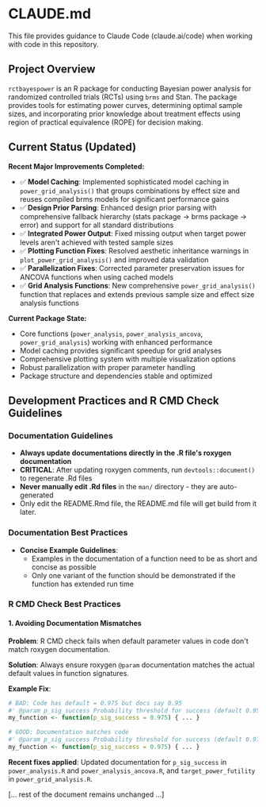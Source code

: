 # CLAUDE.md

This file provides guidance to Claude Code (claude.ai/code) when working with code in this repository.

## Project Overview

`rctbayespower` is an R package for conducting Bayesian power analysis for randomized controlled trials (RCTs) using `brms` and Stan. The package provides tools for estimating power curves, determining optimal sample sizes, and incorporating prior knowledge about treatment effects using region of practical equivalence (ROPE) for decision making.

## Current Status (Updated)

**Recent Major Improvements Completed:**
- ✅ **Model Caching**: Implemented sophisticated model caching in `power_grid_analysis()` that groups combinations by effect size and reuses compiled brms models for significant performance gains
- ✅ **Design Prior Parsing**: Enhanced design prior parsing with comprehensive fallback hierarchy (stats package → brms package → error) and support for all standard distributions
- ✅ **Integrated Power Output**: Fixed missing output when target power levels aren't achieved with tested sample sizes
- ✅ **Plotting Function Fixes**: Resolved aesthetic inheritance warnings in `plot_power_grid_analysis()` and improved data validation
- ✅ **Parallelization Fixes**: Corrected parameter preservation issues for ANCOVA functions when using cached models
- ✅ **Grid Analysis Functions**: New comprehensive `power_grid_analysis()` function that replaces and extends previous sample size and effect size analysis functions

**Current Package State:**
- Core functions (`power_analysis`, `power_analysis_ancova`, `power_grid_analysis`) working with enhanced performance
- Model caching provides significant speedup for grid analyses
- Comprehensive plotting system with multiple visualization options
- Robust parallelization with proper parameter handling
- Package structure and dependencies stable and optimized

## Development Practices and R CMD Check Guidelines

### Documentation Guidelines
- **Always update documentations directly in the .R file's roxygen documentation**
- **CRITICAL**: After updating roxygen comments, run `devtools::document()` to regenerate .Rd files
- **Never manually edit .Rd files** in the `man/` directory - they are auto-generated
- Only edit the README.Rmd file, the README.md file will get build from it later.

### Documentation Best Practices
- **Concise Example Guidelines**:
  - Examples in the documentation of a function need to be as short and concise as possible
  - Only one variant of the function should be demonstrated if the function has extended run time

### R CMD Check Best Practices

#### 1. Avoiding Documentation Mismatches
**Problem**: R CMD check fails when default parameter values in code don't match roxygen documentation.

**Solution**: Always ensure roxygen `@param` documentation matches the actual default values in function signatures.

**Example Fix**:
```r
# BAD: Code has default = 0.975 but docs say 0.95
#' @param p_sig_success Probability threshold for success (default 0.95)
my_function <- function(p_sig_success = 0.975) { ... }

# GOOD: Documentation matches code
#' @param p_sig_success Probability threshold for success (default 0.975) 
my_function <- function(p_sig_success = 0.975) { ... }
```

**Recent fixes applied**: Updated documentation for `p_sig_success` in `power_analysis.R` and `power_analysis_ancova.R`, and `target_power_futility` in `power_grid_analysis.R`.

[... rest of the document remains unchanged ...]